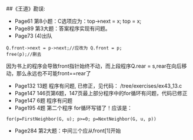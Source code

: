 ##《王道》勘误: 
- Page61  第8小题：C选项应为：top->next = x; top = x;
- Page89 第3大题：答案程序实现有问题。
- Page73 (4)出队
```
Q.front->next = p->next;//应改为 Q.front = p;
free(p);//删去
```  
因为书上的程序会导致front指针始终不动，而上段程序Q.rear = s,rear在向后移动，那么永远也不可能front==rear了
- Page132 13题 程序有问题, 已修正，见代码： /tree/exercises/ex43_13.c
- Page147 146页第6题，147页最上部分程序中的for循环有问题，代码已修正
- Page147 6题 程序有问题
- Page195 4题 第二个程序 for循环写错了！应该是：
```
for(p=FirstNeighbor(G, u); p>=0; p=NextNeighbor(G, u, p))
```
- Page284 第2大题：中间三个应从front[1]开始

